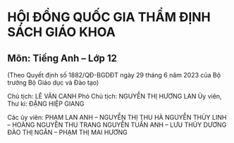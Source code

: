 # HỘI ĐỒNG QUỐC GIA THẨM ĐỊNH SÁCH GIÁO KHOA

## Môn: Tiếng Anh – Lớp 12

(Theo Quyết định số 1882/QĐ-BGDĐT ngày 29 tháng 6 năm 2023 của
Bộ trưởng Bộ Giáo dục và Đào tạo)

Chủ tịch: LÊ VĂN CANH
Phó Chủ tịch: NGUYỄN THỊ HƯƠNG LAN
Ủy viên, Thư kí: ĐẶNG HIỆP GIANG

Các ủy viên: PHẠM LAN ANH – NGUYỄN THỊ THU HÀ
NGUYỄN THÙY LINH – HOÀNG NGUYÊN THU TRANG
NGUYỄN TUẤN ANH – LƯU THỦY DƯƠNG
ĐÀO THỊ NGÂN – PHẠM THỊ MAI HƯƠNG